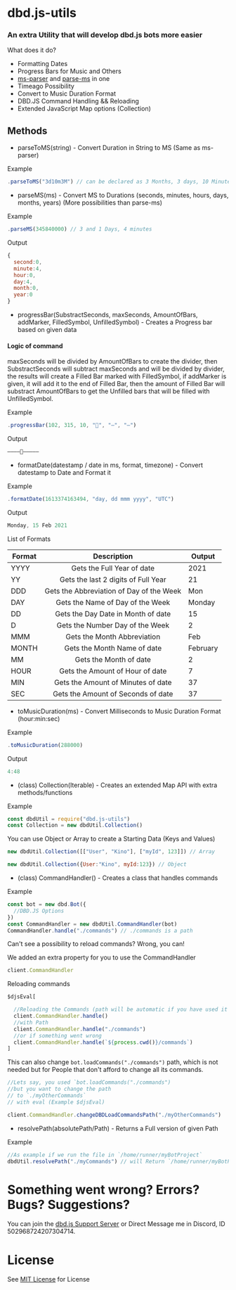 # dbd.js-utils
### An extra Utility that will develop dbd.js bots more easier

What does it do? 
- Formatting Dates 
- Progress Bars for Music and Others
- [ms-parser](https://www.npmjs.com/package/ms-parser) and [parse-ms](https://www.npmjs.com/package/parse-ms) in one
- Timeago Possibility
- Convert to Music Duration Format
- DBD.JS Command Handling && Reloading
- Extended JavaScript Map options (Collection)

## Methods 
- parseToMS(string) - Convert Duration in String to MS (Same as ms-parser)

Example
```js 
.parseToMS("3d10m3M") // can be declared as 3 Months, 3 days, 10 Minutes
```
- parseMS(ms) - Convert MS to Durations (seconds, minutes, hours, days, months, years) (More possibilities than parse-ms)

Example 
```js 
.parseMS(345840000) // 3 and 1 Days, 4 minutes 
```
Output 
```js
{
  second:0,
  minute:4,
  hour:0,
  day:4,
  month:0,
  year:0
}
```
- progressBar(SubstractSeconds, maxSeconds, AmountOfBars, addMarker, FilledSymbol, UnfilledSymbol) - Creates a Progress bar based on given data 
#### Logic of command
maxSeconds will be divided by AmountOfBars to create the divider, then SubstractSeconds will subtract maxSeconds and will be divided by divider, the results will create a Filled Bar marked with FilledSymbol, if addMarker is given, it will add it to the end of Filled Bar, then the amount of Filled Bar will substract AmountOfBars to get the Unfilled bars that will be filled with UnfilledSymbol.

Example 
```js 
.progressBar(102, 315, 10, "📀", "―", "―")
```
Output 
```js 
――――📀―――――
```
- formatDate(datestamp / date in ms, format, timezone) - Convert datestamp to Date and Format it 

Example 
```js 
.formatDate(1613374163494, "day, dd mmm yyyy", "UTC")
```
Output 
```js 
Monday, 15 Feb 2021
```

List of Formats 

| Format        | Description           | Output  |
| ------------- |:-------------:| -----|
| YYYY      | Gets the Full Year of date | 2021 |
| YY      | Gets the last 2 digits of Full Year      |   21 |
| DDD | Gets the Abbreviation of Day of the Week     |  Mon |
| DAY | Gets the Name of Day of the Week | Monday |
| DD | Gets the Day Date in Month of date | 15 |
| D | Gets the Number Day of the Week | 2| 
| MMM | Gets the Month Abbreviation | Feb |
| MONTH | Gets the Month Name of date | February |
| MM | Gets the Month of date | 2 | 
| HOUR | Gets the Amount of Hour of date | 7 |
| MIN | Gets the Amount of Minutes of date | 37 |
| SEC | Gets the Amount of Seconds of date | 37 | 

- toMusicDuration(ms) - Convert Milliseconds to Music Duration Format (hour:min:sec)

Example
```js
.toMusicDuration(288000)
```
Output
```js
4:48
```

- (class) Collection(Iterable) - Creates an extended Map API with extra methods/functions

Example
```js
const dbdUtil = require("dbd.js-utils")
const Collection = new dbdUtil.Collection()
```

You can use Object or Array to create a Starting Data (Keys and Values)
```js
new dbdUtil.Collection([["User", "Kino"], ["myId", 123]]) // Array

new dbdUtil.Collection({User:"Kino", myId:123}) // Object
```

- (class) CommandHandler() - Creates a class that handles commands

Example
```js
const bot = new dbd.Bot({
  //DBD.JS Options
})
const CommandHandler = new dbdUtil.CommandHandler(bot)
CommandHandler.handle("./commands") // ./commands is a path
```

Can't see a possibility to reload commands? Wrong, you can!

We added an extra property for you to use the CommandHandler
```js
client.CommandHandler
```

Reloading commands
```js
$djsEval[

  //Reloading the Commands (path will be automatic if you have used it (Not recommended!))
  client.CommandHandler.handle()
  //with Path
  client.CommandHandler.handle("./commands")
  //or if something went wrong
  client.CommandHandler.handle(`${process.cwd()}/commands`)
]
```

This can also change `bot.loadCommands("./commands")` path, which is not needed but for People that don't afford to change all its commands.
```js
//Lets say, you used `bot.loadCommands("./commands")
//but you want to change the path
// to `./myOtherCommands`
// with eval (Example $djsEval)

client.CommandHandler.changeDBDLoadCommandsPath("./myOtherCommands")
```

- resolvePath(absolutePath/Path) - Returns a Full version of given Path

Example
```js
//As example if we run the file in `/home/runner/myBotProject`
dbdUtil.resolvePath("./myCommands") // will Return `/home/runner/myBotProject/myCommands`
```

# Something went wrong? Errors? Bugs? Suggestions?
You can join the [dbd.js Support Server](https://dbd.js.org/invite) or Direct Message me in Discord, ID 502968724207304714.
# License
See [MIT License](https://en.wikipedia.org/wiki/MIT_License) for License
